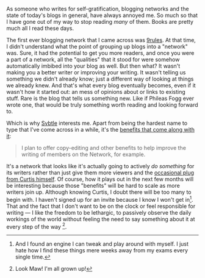 As someone who writes for self-gratification, blogging networks and the state of today's blogs in general, have always annoyed me. So much so that I have gone out of my way to stop reading *many* of them. Books are pretty much all I read these days.

The first ever blogging network that I came across was [9rules][9r]. At that time, I didn't understand what the point of grouping up blogs into a "network" was. Sure, it had the potential to get you more readers, and once you were a part of a network, all the "qualities" that it stood for were somehow automatically imbibed into your blog as well. But then what? It wasn't making you a better writer or improving your writing. It wasn't telling us something we didn't already know; just a different way of looking at things we already knew. And that's what every blog eventually becomes, even if it wasn't how it started out: an mess of opinions about or links to existing stuff. Rare is the blog that tells us something new. Like if Phileas Fogg ever wrote one, that would be truly something worth reading and looking forward to.

[9r]: http://9rules.com/

Which is why [Svbtle][dc] interests me. Apart from being the hardest name to type that I've come across in a while, it's the [benefits that come along with it][tc]:

> I plan to offer copy-editing and other benefits to help improve the writing of members on the Network, for example.

It's a network that looks like it's actually going to actively *do something* for its writers rather than just give them more viewers and the [occasional plug from Curtis himself][dc2]. Of course, how it plays out in the next few months will be interesting because those "benefits" will be hard to scale as more writers join up. Although knowing Curtis, I doubt there will be too many to begin with. I haven't signed up for an invite because I know I won't get in[^1]. That and the fact that I don't want to be on the clock or feel responsible for writing — I like the freedom to be lethargic, to passively observe the daily workings of the world without feeling the need to say something about it at every step of the way [^2]. 

[dc]: http://dcurt.is/codename-svbtle
[dc2]: https://twitter.com/dcurtis/status/186897703198928898
[tc]: http://techcrunch.com/2012/03/24/forget-todays-drama-dustin-curtis-svbtle-is-trying-to-push-blogging-forward/

[^1]: And I found an engine I can tweak and play around with myself. I just hate how I find these things mere weeks away from my exams every single time.
[^2]: Look Maw! I'm all grown up!
